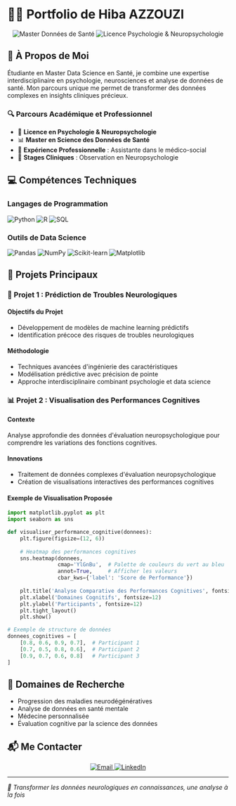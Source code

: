 # 👩‍🔬 Portfolio de Hiba AZZOUZI

<div align="center">
  <img src="https://img.shields.io/badge/Master-Data%20Science%20en%20Santé-blueviolet?style=for-the-badge" alt="Master Données de Santé">
  <img src="https://img.shields.io/badge/Licence-Psychologie%20%26%20Neuropsychologie-blue?style=for-the-badge" alt="Licence Psychologie & Neuropsychologie">
</div>

## 🌟 À Propos de Moi

Étudiante en Master Data Science en Santé, je combine une expertise interdisciplinaire en psychologie, neurosciences et analyse de données de santé. Mon parcours unique me permet de transformer des données complexes en insights cliniques précieux.

### 🔍 Parcours Académique et Professionnel

- 🧠 **Licence en Psychologie & Neuropsychologie**
- 📊 **Master en Science des Données de Santé**
- 💼 **Expérience Professionnelle** : Assistante dans le médico-social
- 🔬 **Stages Cliniques** : Observation en Neuropsychologie

## 💻 Compétences Techniques

### Langages de Programmation
![Python](https://img.shields.io/badge/Python-3776AB?style=for-the-badge&logo=python&logoColor=white)
![R](https://img.shields.io/badge/R-276DC3?style=for-the-badge&logo=r&logoColor=white)
![SQL](https://img.shields.io/badge/SQL-4479A1?style=for-the-badge&logo=postgresql&logoColor=white)

### Outils de Data Science
![Pandas](https://img.shields.io/badge/Pandas-150458?style=for-the-badge&logo=pandas&logoColor=white)
![NumPy](https://img.shields.io/badge/NumPy-013243?style=for-the-badge&logo=numpy&logoColor=white)
![Scikit-learn](https://img.shields.io/badge/Scikit--learn-F7931E?style=for-the-badge&logo=scikit-learn&logoColor=white)
![Matplotlib](https://img.shields.io/badge/Matplotlib-11557C?style=for-the-badge&logo=python&logoColor=white)

## 🚀 Projets Principaux

### 🧠 Projet 1 : Prédiction de Troubles Neurologiques

#### Objectifs du Projet
- Développement de modèles de machine learning prédictifs
- Identification précoce des risques de troubles neurologiques

#### Méthodologie
- Techniques avancées d'ingénierie des caractéristiques
- Modélisation prédictive avec précision de pointe
- Approche interdisciplinaire combinant psychologie et data science

### 📊 Projet 2 : Visualisation des Performances Cognitives

#### Contexte
Analyse approfondie des données d'évaluation neuropsychologique pour comprendre les variations des fonctions cognitives.

#### Innovations
- Traitement de données complexes d'évaluation neuropsychologique
- Création de visualisations interactives des performances cognitives

#### Exemple de Visualisation Proposée
```python
import matplotlib.pyplot as plt
import seaborn as sns

def visualiser_performance_cognitive(donnees):
    plt.figure(figsize=(12, 6))
    
    # Heatmap des performances cognitives
    sns.heatmap(donnees, 
                cmap='YlGnBu',  # Palette de couleurs du vert au bleu
                annot=True,     # Afficher les valeurs
                cbar_kws={'label': 'Score de Performance'})
    
    plt.title('Analyse Comparative des Performances Cognitives', fontsize=15)
    plt.xlabel('Domaines Cognitifs', fontsize=12)
    plt.ylabel('Participants', fontsize=12)
    plt.tight_layout()
    plt.show()

# Exemple de structure de données
donnees_cognitives = [
    [0.8, 0.6, 0.9, 0.7],  # Participant 1
    [0.7, 0.5, 0.8, 0.6],  # Participant 2
    [0.9, 0.7, 0.6, 0.8]   # Participant 3
]
```

## 🔬 Domaines de Recherche

- Progression des maladies neurodégénératives
- Analyse de données en santé mentale
- Médecine personnalisée
- Évaluation cognitive par la science des données

## 📬 Me Contacter

<div align="center">
  <a href="mailto:hibaazzouzi12@gmail.com">
    <img src="https://img.shields.io/badge/Gmail-D14836?style=for-the-badge&logo=gmail&logoColor=white" alt="Email">
  </a>
  <a href="https://www.linkedin.com/in/azzouzi-hiba-5a5107244/">
    <img src="https://img.shields.io/badge/LinkedIn-0077B5?style=for-the-badge&logo=linkedin&logoColor=white" alt="LinkedIn">
  </a>
</div>

---

*🚀 Transformer les données neurologiques en connaissances, une analyse à la fois*
